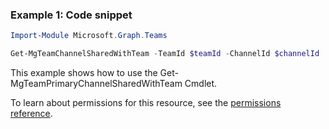 ### Example 1: Code snippet

```powershellImport-Module Microsoft.Graph.Teams

Get-MgTeamChannelSharedWithTeam -TeamId $teamId -ChannelId $channelId
```
This example shows how to use the Get-MgTeamPrimaryChannelSharedWithTeam Cmdlet.
To learn about permissions for this resource, see the [permissions reference](/graph/permissions-reference).

